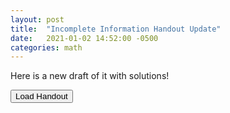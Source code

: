 ```yaml
---
layout: post
title:  "Incomplete Information Handout Update"
date:   2021-01-02 14:52:00 -0500
categories: math
---
```


Here is a new draft of it with solutions!


<button name = "button" onclick="location.href='{{ site.baseurl }}/assets/handouts/Incomplete_Information_Draft_2.pdf'"> Load Handout</button>

